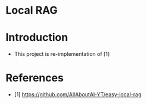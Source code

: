 # Local RAG

# Introduction
- This project is re-implementation of [1]

# References
- [1] https://github.com/AllAboutAI-YT/easy-local-rag
